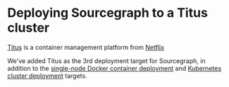 # Deploying Sourcegraph to a Titus cluster

[Titus](https://netflix.github.io/titus/) is a container management platform from [Netflix](https://netflix.com)

We've added Titus as the 3rd deployment target for Sourcegraph, in addition to the [single-node Docker container deployment](https://docs.sourcegraph.com/admin/install/docker) and [Kubernetes cluster deployment](https://docs.sourcegraph.com/admin/install/kubernetes_cluster) targets.